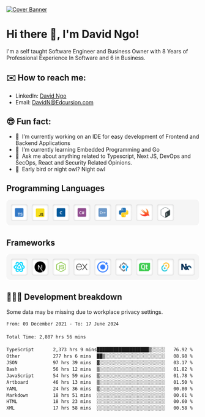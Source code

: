 [![Cover Banner](https://res.cloudinary.com/edcursion/image/upload/v1715731242/David%20Github/uvpes6dpzvlnc9w0f94z.png)](https://www.linkedin.com/in/-david-ngo)

# Hi there 👋, I'm David Ngo!

I'm a self taught Software Engineer and Business Owner with 8 Years of Professional Experience In
Software and 6 in Business.

## ✉️ How to reach me:

- LinkedIn: [David Ngo](https://www.linkedin.com/in/-david-ngo/)
- Email: [DavidN@Edcursion.com](mailto:DavidN@Edcursion.com)

## 😎 Fun fact:

- 🔭 &nbsp;I’m currently working on an IDE for easy development of Frontend and Backend Applications
- 🌱 &nbsp;I’m currently learning Embedded Programming and Go
- 💬 &nbsp;Ask me about anything related to Typescript, Next JS, DevOps and SecOps, React and
  Security Related Opinions.
- 🦉 &nbsp;Early bird or night owl? Night owl

## Programming Languages

![Experence](/assets/Programming.png)

## Frameworks

![Experence](/assets/Frameworks.png)

## 🧑🏻‍💻 **Development breakdown**

Some data may be missing due to workplace privacy settings.

<!--START_SECTION:waka-->

```txt
From: 09 December 2021 - To: 17 June 2024

Total Time: 2,807 hrs 56 mins

TypeScript       2,373 hrs 9 mins███████████████████▒░░░░░   76.92 %
Other            277 hrs 6 mins  ██▒░░░░░░░░░░░░░░░░░░░░░░   08.98 %
JSON             97 hrs 39 mins  ▓░░░░░░░░░░░░░░░░░░░░░░░░   03.17 %
Bash             56 hrs 12 mins  ▒░░░░░░░░░░░░░░░░░░░░░░░░   01.82 %
JavaScript       54 hrs 59 mins  ▒░░░░░░░░░░░░░░░░░░░░░░░░   01.78 %
Artboard         46 hrs 13 mins  ▒░░░░░░░░░░░░░░░░░░░░░░░░   01.50 %
YAML             24 hrs 36 mins  ▒░░░░░░░░░░░░░░░░░░░░░░░░   00.80 %
Markdown         18 hrs 51 mins  ░░░░░░░░░░░░░░░░░░░░░░░░░   00.61 %
HTML             18 hrs 23 mins  ░░░░░░░░░░░░░░░░░░░░░░░░░   00.60 %
XML              17 hrs 58 mins  ░░░░░░░░░░░░░░░░░░░░░░░░░   00.58 %
```

<!--END_SECTION:waka-->
